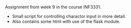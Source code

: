 Assignment from week 9 in the course INF3331.

- Small script for controlling charactor input in more detail.
- Also contains some html with use of the flask module.
